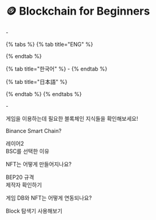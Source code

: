 # 🪙 Blockchain for Beginners

\-

{% tabs %}
{% tab title="ENG" %}

{% endtab %}

{% tab title="한국어" %}
\-
{% endtab %}

{% tab title="日本語" %}

{% endtab %}
{% endtabs %}

\-

게임을 이용하는데 필요한 블록체인 지식들을 확인해보세요!

Binance Smart Chain?

레이어2\
BSC를 선택한 이유

NFT는 어떻게 만들어지나요?

BEP20 규격\
제작자 확인하기

게임 DB와 NFT는 어떻게 연동되나요?

Block 탐색기 사용해보기



